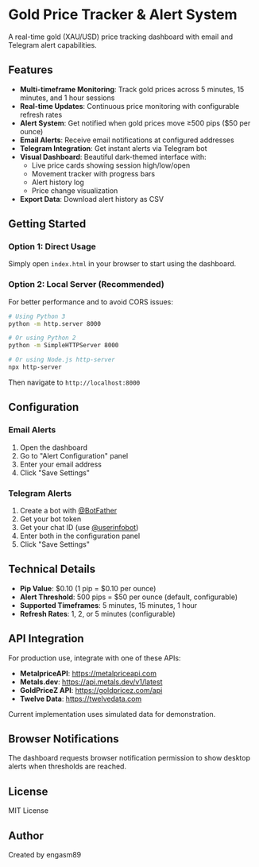 # Gold Price Tracker & Alert System

A real-time gold (XAU/USD) price tracking dashboard with email and Telegram alert capabilities.

## Features

- **Multi-timeframe Monitoring**: Track gold prices across 5 minutes, 15 minutes, and 1 hour sessions
- **Real-time Updates**: Continuous price monitoring with configurable refresh rates
- **Alert System**: Get notified when gold prices move ≥500 pips ($50 per ounce)
- **Email Alerts**: Receive email notifications at configured addresses
- **Telegram Integration**: Get instant alerts via Telegram bot
- **Visual Dashboard**: Beautiful dark-themed interface with:
  - Live price cards showing session high/low/open
  - Movement tracker with progress bars
  - Alert history log
  - Price change visualization
- **Export Data**: Download alert history as CSV

## Getting Started

### Option 1: Direct Usage

Simply open `index.html` in your browser to start using the dashboard.

### Option 2: Local Server (Recommended)

For better performance and to avoid CORS issues:

```bash
# Using Python 3
python -m http.server 8000

# Or using Python 2
python -m SimpleHTTPServer 8000

# Or using Node.js http-server
npx http-server
```

Then navigate to `http://localhost:8000`

## Configuration

### Email Alerts

1. Open the dashboard
2. Go to "Alert Configuration" panel
3. Enter your email address
4. Click "Save Settings"

### Telegram Alerts

1. Create a bot with [@BotFather](https://t.me/BotFather)
2. Get your bot token
3. Get your chat ID (use [@userinfobot](https://t.me/userinfobot))
4. Enter both in the configuration panel
5. Click "Save Settings"

## Technical Details

- **Pip Value**: $0.10 (1 pip = $0.10 per ounce)
- **Alert Threshold**: 500 pips = $50 per ounce (default, configurable)
- **Supported Timeframes**: 5 minutes, 15 minutes, 1 hour
- **Refresh Rates**: 1, 2, or 5 minutes (configurable)

## API Integration

For production use, integrate with one of these APIs:

- **MetalpriceAPI**: https://metalpriceapi.com
- **Metals.dev**: https://api.metals.dev/v1/latest
- **GoldPriceZ API**: https://goldpricez.com/api
- **Twelve Data**: https://twelvedata.com

Current implementation uses simulated data for demonstration.

## Browser Notifications

The dashboard requests browser notification permission to show desktop alerts when thresholds are reached.

## License

MIT License

## Author

Created by engasm89

